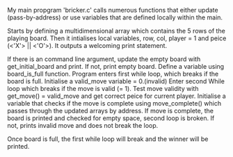 My main propgram 'bricker.c' calls numerous functions that either update (pass-by-address)
or use variables that are defined locally within the main. 

Starts by defining a multidimensional array which contains the 5 rows of the playing board.
Then it intialises local variables, row, col, player = 1 and peice (<'X'> || <'O'>). It outputs a welcoming print statement.

If there is an command line argument, update the empty board with get_initial_board and print. 
If not, print empty board. Define a variable using board_is_full function. Program enters first while loop, which breaks if the board is full. Initialise a valid_move variable = 0.(invalid) Enter second While loop which breaks if the move is valid (= 1). Test move validity with get_move() = valid_move and get correct peice for current player. Initialise a variable that checks if the move is complete using move_complete() which passes through the updated arrays by address. 
If move is complete, the board is printed and checked for empty space, second loop is broken. 
If not, prints invalid move and does not break the loop. 

Once board is full, the first while loop will break and the winner will be printed.
